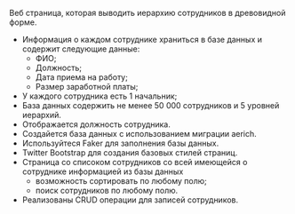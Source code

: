 Веб страница, которая выводить иерархию сотрудников в древовидной форме.
* Информация о каждом сотруднике храниться в базе данных и содержит следующие данные:
    - ФИО;
    - Должность;
    - Дата приема на работу;
    - Размер заработной платы;
* У каждого сотрудника есть 1 начальник;
* База данных содержить не менее 50 000 сотрудников и 5 уровней иерархий.
* Отображается должность сотрудника.
* Создайется база данных с использованием миграции aerich.
* Используйтеся Faker для заполнения базы данных.
* Twitter Bootstrap для создания базовых стилей страниц.
* Cтраница со списоком сотрудников со всей имеющейся о сотруднике информацией из базы данных
    - возможность сортировать по любому полю;
    - поиск сотрудников по любому полю.
* Реализованы CRUD операции для записей сотрудников.